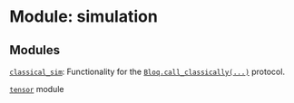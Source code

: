 # Module: simulation






## Modules

[`classical_sim`](../qualtran/simulation/classical_sim.md): Functionality for the <a href="../qualtran/Bloq.html#call_classically"><code>Bloq.call_classically(...)</code></a> protocol.

[`tensor`](../qualtran/simulation/tensor.md) module

